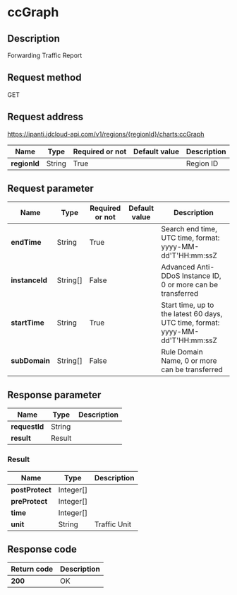 # ccGraph


## Description
Forwarding Traffic Report

## Request method
GET

## Request address
https://ipanti.jdcloud-api.com/v1/regions/{regionId}/charts:ccGraph

|Name|Type|Required or not|Default value|Description|
|---|---|---|---|---|
|**regionId**|String|True| |Region ID|

## Request parameter
|Name|Type|Required or not|Default value|Description|
|---|---|---|---|---|
|**endTime**|String|True| |Search end time, UTC time, format: yyyy-MM-dd'T'HH:mm:ssZ|
|**instanceId**|String[]|False| |Advanced Anti-DDoS Instance ID, 0 or more can be transferred|
|**startTime**|String|True| |Start time, up to the latest 60 days, UTC time, format: yyyy-MM-dd'T'HH:mm:ssZ|
|**subDomain**|String[]|False| |Rule Domain Name, 0 or more can be transferred|


## Response parameter
|Name|Type|Description|
|---|---|---|
|**requestId**|String| |
|**result**|Result| |


### Result
|Name|Type|Description|
|---|---|---|
|**postProtect**|Integer[]| |
|**preProtect**|Integer[]| |
|**time**|Integer[]| |
|**unit**|String|Traffic Unit|

## Response code
|Return code|Description|
|---|---|
|**200**|OK|

